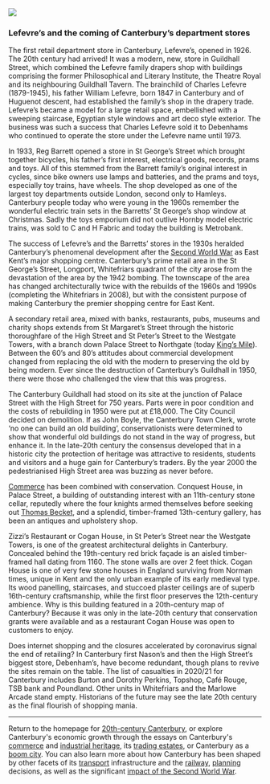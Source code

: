 <html><head></head><body><a href="https://dev.visual-essays.app"><img src="https://dev-visual-essays.netlify.app/images/ve-button.png"/></a>
<param author="Richard Maltby" banner="https://stor.artstor.org/stor/c35dcc83-8c83-4e82-8a7e-0d012287b919" layout="vtl" title="20th-Century Canterbury: Retail" ve-config=""/>

<param aliases="Canterbury" eid="Q29303" ve-entity=""/>
<param aliases="William Lefevre" eid="Q22101934" ve-entity=""/>
<param aliases="Whitefriars" eid="Q17064998" ve-entity=""/>
<param aliases="Westgate Towers" eid="Q104815065" ve-entity=""/>
<param aliases="Guildhall" eid="Q17641331" ve-entity=""/>
<param aliases="Conquest House" eid="Q17557113" ve-entity=""/>

### Lefevre’s and the coming of Canterbury’s department stores

The first retail department store in Canterbury, Lefevre’s, opened in 1926. The 20th century had arrived! It was a modern, new, store in Guildhall Street, which combined the Lefevre family drapers shop with buildings comprising the former Philosophical and Literary Institute, the Theatre Royal and its neighbouring Guildhall Tavern. The brainchild of Charles Lefevre (1879-1945), his father William Lefevre, born 1847 in Canterbury and of Huguenot descent, had established the family’s shop in the drapery trade. Lefevre’s became a model for a large retail space, embellished with a sweeping staircase, Egyptian style windows and art deco style exterior. The business was such a success that Charles Lefevre sold it to Debenhams who continued to operate the store under the Lefevre name until 1973.
<param manifest="https://iiif.juncture-digital.org/wc:1599px-Canterbury%2C_Anglia._A_Mercery_Lane_a_Sun_street_fel%C5%91l._Fortepan_28406.jpg/manifest.json" ve-image-v2/>

In 1933, Reg Barrett opened a store in St George’s Street which brought together bicycles, his father’s first interest, electrical goods, records, prams and toys. All of this stemmed from the Barrett family’s original interest in cycles, since bike owners use lamps and batteries, and the prams and toys, especially toy trains, have wheels. The shop developed as one of the largest toy departments outside London, second only to Hamleys. Canterbury people today who were young in the 1960s remember the wonderful electric train sets in the Barretts’ St George’s shop window at Christmas. Sadly the toys emporium did not outlive Hornby model electric trains, was sold to C and H Fabric and today the building is Metrobank.
<param attribution="Public domain" label="St George's Street" url="https://stor.artstor.org/stor/a88a700f-df99-46c1-ba05-e5809a9d9e77" ve-image=""/>
<param center="51.2780188177824, 1.08137879348189" ve-map="" zoom="15"/>

The success of Lefevre’s and the Barretts’ stores in the 1930s heralded Canterbury’s phenomenal development after the [Second World War](/canterbury/20c-canterbury-ww2) as East Kent’s major shopping centre. Canterbury’s prime retail area in the St George’s Street, Longport, Whitefriars quadrant of the city arose from the devastation of the area by the 1942 bombing. The townscape of the area has changed architecturally twice with the rebuilds of the 1960s and 1990s (completing the Whitefriars in 2008), but with the consistent purpose of making Canterbury the premier shopping centre for East Kent.
<param center="Q17064998" ve-map="" zoom="15"/>

A secondary retail area, mixed with banks, restaurants, pubs, museums and charity shops extends from St Margaret’s Street through the historic thoroughfare of the High Street and St Peter’s Street to the Westgate Towers, with a branch down Palace Street to Northgate (today [King’s Mile](https://thekingsmile.org.uk/about/)). Between the 60’s and 80’s attitudes about commercial development changed from replacing the old with the modern to preserving the old by being modern. Ever since the destruction of Canterbury’s Guildhall in 1950, there were those who challenged the view that this was progress.
<param attribution="Postcard, pre-1920" label="Canterbury High Street" url="https://stor.artstor.org/stor/707a3d41-f05c-49d5-add1-dbc573efec4a" ve-image=""/>
<param attribution="Postcard, pre-1918, Léon &amp; Levy" label="St Peter's Street" url="https://stor.artstor.org/stor/d0564753-7dc5-4985-8e3f-2fbcab4ee5d6" ve-image=""/>
<param attribution="Postcard, pre-1918, Léon &amp; Levy" label="Westgate" url="https://stor.artstor.org/stor/b0acbfd0-9654-4d59-b6ed-9f4fde9f6453" ve-image=""/>

The Canterbury Guildhall had stood on its site at the junction of Palace Street with the High Street for 750 years. Parts were in poor condition and the costs of rebuilding in 1950 were put at £18,000. The City Council decided on demolition. If as John Boyle, the Canterbury Town Clerk, wrote ‘no one can build an old building’, conservationists were determined to show that wonderful old buildings do not stand in the way of progress, but enhance it. In the late-20th century the consensus developed that in a historic city the protection of heritage was attractive to residents, students and visitors and a huge gain for Canterbury’s traders. By the year 2000 the pedestrianised High Street area was buzzing as never before.
<param attribution="Calum Elliot and Emma Molford, by kind permission" label="Canterbury High Street" url="https://stor.artstor.org/stor/4492394e-fa2c-454b-99a9-0520c088b76d" ve-image=""/>
<param manifest="https://iiif.juncture-digital.org/gh:kent-map/images/canterbury/Canterbury High Street.jpg/manifest.json" ve-image-v2/>
<param center="Q17641331" ve-map="" zoom="15"/>

[Commerce](/canterbury/20c-canterbury-commerce) has been combined with conservation. Conquest House, in Palace Street, a building of outstanding interest with an 11th-century stone cellar, reputedly where the four knights armed themselves before seeking out [Thomas Becket](https://en.wikipedia.org/wiki/Thomas_Becket), and a splendid, timber-framed 13th-century gallery, has been an antiques and upholstery shop.
<param manifest="https://iiif.juncture-digital.org/wc:Canterbury_-_Conquest_House.jpg/manifest.json" ve-image-v2/>

Zizzi’s Restaurant or Cogan House, in St Peter’s Street near the Westgate Towers, is one of the greatest architectural delights in Canterbury. Concealed behind the 19th-century red brick façade is an aisled timber-framed hall dating from 1160. The stone walls are over 2 feet thick. Cogan House is one of very few stone houses in England surviving from Norman times, unique in Kent and the only urban example of its early medieval type. Its wood panelling, staircases, and stuccoed plaster ceilings are of superb 16th-century craftsmanship, while the first floor preserves the 12th-century ambience. Why is this building featured in a 20th-century map of Canterbury? Because it was only in the late-20th century that conservation grants were available and as a restaurant Cogan House was open to customers to enjoy.
<param attribution="David Bedford, by kind permission" label="Zizzi's restaurant in Cogan House, St Peter's Street" url="https://stor.artstor.org/stor/e783dd08-05cf-4606-a6cb-6bf8d428892f" ve-image=""/>
<param center="51.28045496592545, 1.0776459381588603" ve-map="" zoom="15"/>

Does internet shopping and the closures accelerated by coronavirus signal the end of retailing? In Canterbury first Nason’s and then the High Street’s biggest store, Debenham’s, have become redundant, though plans to revive the sites remain on the table. The list of casualties in 2020/21 for Canterbury includes Burton and Dorothy Perkins, Topshop, Café Rouge, TSB bank and Poundland. Other units in Whitefriars and the Marlowe Arcade stand empty. Historians of the future may see the late 20th century as the final flourish of shopping mania.
<param manifest="https://iiif.juncture-digital.org/gh:kent-map/images/canterbury/Delapidated Nasons.jpg/manifest.json" ve-image-v2/>
<param manifest="https://iiif.juncture-digital.org/gh:kent-map/images/canterbury/Abandoned Burtons.jpg/manifest.json" ve-image-v2/>

***

Return to the homepage for [20th-century Canterbury](/canterbury/20c-canterbury-home), or explore Canterbury's economic growth through the essays on Canterbury's [commerce](/canterbury/20c-canterbury-commerce) and [industrial heritage](/canterbury/20c-canterbury-industrial), its [trading estates](/canterbury/20c-canterbury-trading-estates), or Canterbury as a [boom city](/canterbury/20c-canterbury-boom-city). You can also learn more about how Canterbury has been shaped by other facets of its [transport](/canterbury/20c-canterbury-transport) infrastructure and the [railway](/canterbury/20c-canterbury-railway), [planning](/canterbury/20c-canterbury-planning) decisions, as well as the significant [impact of the Second World War](/canterbury/20c-canterbury-ww2).
<param manifest="https://iiif.juncture-digital.org/wc:1557px-Canterbury_Cathedral_-_Portal_Nave_Cross-spire.jpeg/manifest.json" ve-image-v2/> 
</body></html>